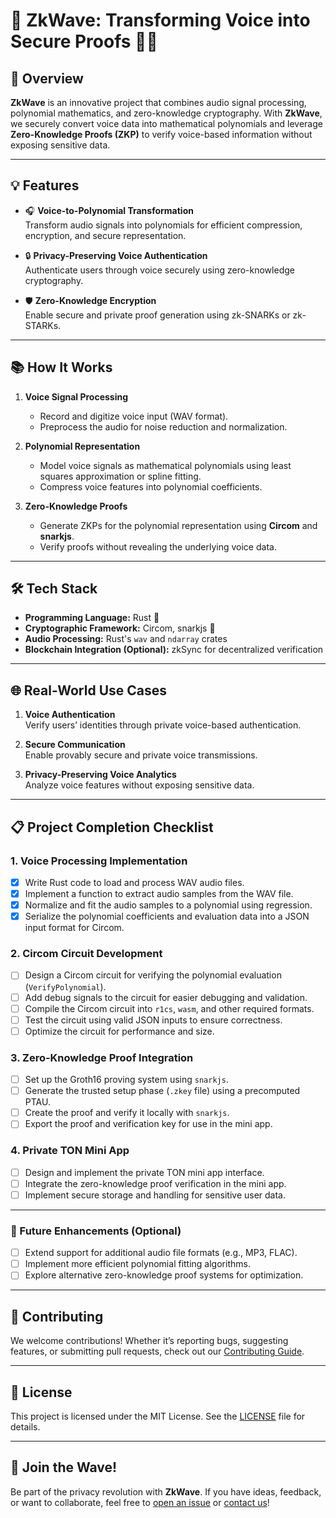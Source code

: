 #  📡 **ZkWave: Transforming Voice into Secure Proofs** 🎤🔐

## 🚀 **Overview**

**ZkWave** is an innovative project that combines audio signal processing, polynomial mathematics, and zero-knowledge cryptography. With **ZkWave**, we securely convert voice data into mathematical polynomials and leverage **Zero-Knowledge Proofs (ZKP)** to verify voice-based information without exposing sensitive data.

---

## 💡 **Features**

- 🎧 **Voice-to-Polynomial Transformation**  
  Transform audio signals into polynomials for efficient compression, encryption, and secure representation.

- 🔒 **Privacy-Preserving Voice Authentication**  
  Authenticate users through voice securely using zero-knowledge cryptography.

- 🛡️ **Zero-Knowledge Encryption**  
  Enable secure and private proof generation using zk-SNARKs or zk-STARKs.

---

## 📚 **How It Works**

1. **Voice Signal Processing**  
   - Record and digitize voice input (WAV format).
   - Preprocess the audio for noise reduction and normalization.

2. **Polynomial Representation**  
   - Model voice signals as mathematical polynomials using least squares approximation or spline fitting.
   - Compress voice features into polynomial coefficients.

3. **Zero-Knowledge Proofs**  
   - Generate ZKPs for the polynomial representation using **Circom** and **snarkjs**.
   - Verify proofs without revealing the underlying voice data.

---

## 🛠️ **Tech Stack**

- **Programming Language:** Rust 🦀  
- **Cryptographic Framework:** Circom, snarkjs 🔐  
- **Audio Processing:** Rust's `wav` and `ndarray` crates  
- **Blockchain Integration (Optional):** zkSync for decentralized verification  

---

## 🌐 **Real-World Use Cases**

1. **Voice Authentication**  
   Verify users’ identities through private voice-based authentication.

2. **Secure Communication**  
   Enable provably secure and private voice transmissions.

3. **Privacy-Preserving Voice Analytics**  
   Analyze voice features without exposing sensitive data.

---
## 📋 Project Completion Checklist  

### **1. Voice Processing Implementation**  
- [X] Write Rust code to load and process WAV audio files.  
- [X] Implement a function to extract audio samples from the WAV file.  
- [X] Normalize and fit the audio samples to a polynomial using regression.  
- [X] Serialize the polynomial coefficients and evaluation data into a JSON input format for Circom.  

### **2. Circom Circuit Development**  
- [ ] Design a Circom circuit for verifying the polynomial evaluation (`VerifyPolynomial`).  
- [ ] Add debug signals to the circuit for easier debugging and validation.  
- [ ] Compile the Circom circuit into `r1cs`, `wasm`, and other required formats.  
- [ ] Test the circuit using valid JSON inputs to ensure correctness.  
- [ ] Optimize the circuit for performance and size.  

### **3. Zero-Knowledge Proof Integration**  
- [ ] Set up the Groth16 proving system using `snarkjs`.  
- [ ] Generate the trusted setup phase (`.zkey` file) using a precomputed PTAU.  
- [ ] Create the proof and verify it locally with `snarkjs`.  
- [ ] Export the proof and verification key for use in the mini app.  

### **4. Private TON Mini App**  
- [ ] Design and implement the private TON mini app interface.  
- [ ] Integrate the zero-knowledge proof verification in the mini app.  
- [ ] Implement secure storage and handling for sensitive user data.  

---

### **🚀 Future Enhancements (Optional)**  
- [ ] Extend support for additional audio file formats (e.g., MP3, FLAC).  
- [ ] Implement more efficient polynomial fitting algorithms.  
- [ ] Explore alternative zero-knowledge proof systems for optimization.  
---

## 🤝 **Contributing**

We welcome contributions! Whether it’s reporting bugs, suggesting features, or submitting pull requests, check out our [Contributing Guide](CONTRIBUTING.md).

---

## 📄 **License**

This project is licensed under the MIT License. See the [LICENSE](LICENSE) file for details.

---

## 🎉 **Join the Wave!**

Be part of the privacy revolution with **ZkWave**. If you have ideas, feedback, or want to collaborate, feel free to [open an issue](https://github.com/AmirH-A/zkwave/issues) or [contact us](mailto:amirh.eth@gmail.com)!
